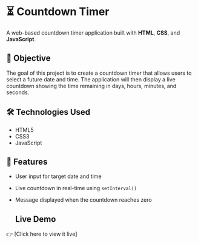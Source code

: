 # ⏳ Countdown Timer

A web-based countdown timer application built with **HTML**, **CSS**, and **JavaScript**.

## 🎯 Objective

The goal of this project is to create a countdown timer that allows users to select a future date and time. The application will then display a live countdown showing the time remaining in days, hours, minutes, and seconds.

## 🛠️ Technologies Used

- HTML5
- CSS3
- JavaScript 

## 📌 Features

- User input for target date and time
- Live countdown in real-time using `setInterval()`
- Message displayed when the countdown reaches zero

  ## Live Demo
👉 [Click here to view it live]
